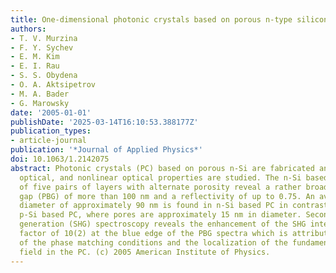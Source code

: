 ```yaml
---
title: One-dimensional photonic crystals based on porous n-type silicon
authors:
- T. V. Murzina
- F. Y. Sychev
- E. M. Kim
- E. I. Rau
- S. S. Obydena
- O. A. Aktsipetrov
- M. A. Bader
- G. Marowsky
date: '2005-01-01'
publishDate: '2025-03-14T16:10:53.388177Z'
publication_types:
- article-journal
publication: '*Journal of Applied Physics*'
doi: 10.1063/1.2142075
abstract: Photonic crystals (PC) based on porous n-Si are fabricated and their structural,
  optical, and nonlinear optical properties are studied. The n-Si based PC composed
  of five pairs of layers with alternate porosity reveal a rather broad photonic band
  gap (PBG) of more than 100 nm and a reflectivity of up to 0.75. An average pore
  diameter of approximately 90 nm is found in n-Si based PC in contrast to mesoporous
  p-Si based PC, where pores are approximately 15 nm in diameter. Second-harmonic
  generation (SHG) spectroscopy reveals the enhancement of the SHG intensity by a
  factor of 10(2) at the blue edge of the PBG spectra which is attributed to the fulfillment
  of the phase matching conditions and the localization of the fundamental optical
  field in the PC. (c) 2005 American Institute of Physics.
---
```


